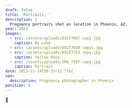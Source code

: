 ```yaml
---
draft: false
title: 'Portraits, '
description: |
  Pregnancy portraits shot on location in Phoenix, AZ.
year: 2023
images:
  - src: /assets/uploads/DSCF7867 copy.jpg
    caption: By Lake
  - src: /assets/uploads/DSCF7810 copy1.jpg
  - src: /assets/uploads/DSCF7753 copy.jpg
    caption: Yellow Rose
  - src: /assets/uploads/IMG_7187 copy.jpg
    caption: Portrait
date: 2023-11-14T10:33:12.776Z
seo:
  description: Pregnancy photographer in Phoenix
position: 0
---
```


💛

